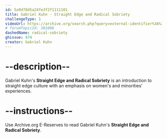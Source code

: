 ```yaml
---
id: 5a9d78d5a24fe3f2f1111101
title: Gabriel Kuhn - Straight Edge and Radical Sobriety
challengeType: 1
videoUrl: https://archive.org/search.php?query=external-identifier%3A%22urn%3Aoclc%3Arecord%3A1112153045%22
# forumTopicId: 301086
dashedName: radical-sobriety
ghissue: 474
creator: Gabriel Kuhn
---
```


# --description--

Gabriel Kuhn's __Straight Edge and Radical Sobriety__ is an introduction to straight edge culture with an emphasis on women's and minorities' experiences.

# --instructions--

Use Archive.org E-Reserves to read Gabriel Kuhn's __Straight Edge and Radical Sobriety__.